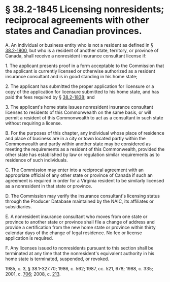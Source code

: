# § 38.2-1845 Licensing nonresidents; reciprocal agreements with other states and Canadian provinces.

<p>A. An individual or business entity who is not a resident as defined in § <a href='http://law.lis.virginia.gov/vacode/38.2-1800/'>38.2-1800</a>, but who is a resident of another state, territory, or province of Canada, shall receive a nonresident insurance consultant license if:</p><p>1. The applicant presents proof in a form acceptable to the Commission that the applicant is currently licensed or otherwise authorized as a resident insurance consultant and is in good standing in his home state;</p><p>2. The applicant has submitted the proper application for licensure or a copy of the application for licensure submitted to his home state, and has paid the fees required by § <a href='http://law.lis.virginia.gov/vacode/38.2-1838/'>38.2-1838</a>; and</p><p>3. The applicant's home state issues nonresident insurance consultant licenses to residents of this Commonwealth on the same basis, or will permit a resident of this Commonwealth to act as a consultant in such state without requiring a license.</p><p>B. For the purposes of this chapter, any individual whose place of residence and place of business are in a city or town located partly within the Commonwealth and partly within another state may be considered as meeting the requirements as a resident of this Commonwealth, provided the other state has established by law or regulation similar requirements as to residence of such individuals.</p><p>C. The Commission may enter into a reciprocal agreement with an appropriate official of any other state or province of Canada if such an agreement is required in order for a Virginia resident to be similarly licensed as a nonresident in that state or province.</p><p>D. The Commission may verify the insurance consultant's licensing status through the Producer Database maintained by the NAIC, its affiliates or subsidiaries.</p><p>E. A nonresident insurance consultant who moves from one state or province to another state or province shall file a change of address and provide a certification from the new home state or province within thirty calendar days of the change of legal residence. No fee or license application is required.</p><p>F. Any licenses issued to nonresidents pursuant to this section shall be terminated at any time that the nonresident's equivalent authority in his home state is terminated, suspended, or revoked.</p><p>1985, c. 3, § 38.1-327.70; 1986, c. 562; 1987, cc. 521, 678; 1988, c. 335; 2001, c. <a href='http://lis.virginia.gov/cgi-bin/legp604.exe?011+ful+CHAP0706'>706</a>; 2008, c. <a href='http://lis.virginia.gov/cgi-bin/legp604.exe?081+ful+CHAP0213'>213</a>.</p>